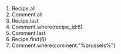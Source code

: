 1. Recipe.all
2. Comment.all
3. Recipe.last
4. Comment.where(recipe_id:6)
5. Comment.last
6. Recipe.find(6)
7. Comment.where(comment:"%brussels%")
